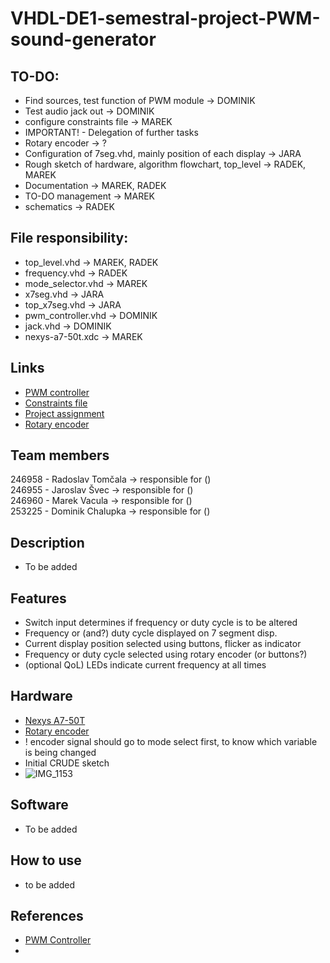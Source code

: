 # VHDL-DE1-semestral-project-PWM-sound-generator
## TO-DO:

- Find sources, test function of PWM module -> DOMINIK
- Test audio jack out -> DOMINIK
- configure constraints file -> MAREK
- IMPORTANT! - Delegation of further tasks
- Rotary encoder -> ?
- Configuration of 7seg.vhd, mainly position of each display -> JARA
- Rough sketch of hardware, algorithm flowchart, top_level -> RADEK, MAREK
- Documentation -> MAREK, RADEK
- TO-DO management -> MAREK
- schematics -> RADEK



## File responsibility:
- top_level.vhd -> MAREK, RADEK
- frequency.vhd -> RADEK
- mode_selector.vhd -> MAREK
- x7seg.vhd -> JARA
- top_x7seg.vhd -> JARA
- pwm_controller.vhd -> DOMINIK
- jack.vhd -> DOMINIK
- nexys-a7-50t.xdc -> MAREK

## Links
- [PWM controller](https://vhdlwhiz.com/pwm-controller/)
- [Constraints file](https://raw.githubusercontent.com/Digilent/digilent-xdc/master/Nexys-A7-50T-Master.xdc)
- [Project assignment](https://github.com/tomas-fryza/vhdl-course/tree/master/lab8-project)
- [Rotary encoder](https://github.com/Yourigh/Rotary-encoder-VHDL-design)
## Team members

246958 - Radoslav Tomčala -> responsible for ()\
246955 - Jaroslav Švec -> responsible for ()\
246960 - Marek Vacula -> responsible for ()\
253225 - Dominik Chalupka -> responsible for ()
## Description

- To be added
## Features
- Switch input determines if frequency or duty cycle is to be altered
- Frequency or (and?) duty cycle displayed on 7 segment disp.
- Current display position selected using buttons, flicker as indicator 
- Frequency or duty cycle selected using rotary encoder (or buttons?) 
- (optional QoL) LEDs indicate current frequency at all times
## Hardware

- [Nexys A7-50T](https://digilent.com/reference/programmable-logic/nexys-a7/start)
- [Rotary encoder]()
- ! encoder signal should go to mode select first, to know which variable is being changed 
- Initial CRUDE sketch
- ![IMG_1153](https://github.com/Raddyn/VHDL-DE1-semestral-project-PWM-sound-generator/assets/124372068/395b58a0-7fdd-476a-a2ee-0f101e7057f6)

## Software

- To be added
## How to use

- to be added
## References
- [PWM Controller](https://vhdlwhiz.com/pwm-controller/)
- 
